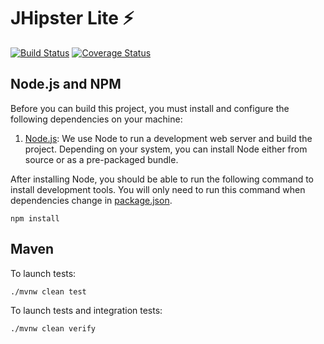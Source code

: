 # JHipster Lite ⚡

[![Build Status][github-actions-jhlite-image]][github-actions-url]
[![Coverage Status][codecov-image]][codecov-url]

## Node.js and NPM

Before you can build this project, you must install and configure the following dependencies on your machine:

1. [Node.js](https://nodejs.org/): We use Node to run a development web server and build the project.
   Depending on your system, you can install Node either from source or as a pre-packaged bundle.

After installing Node, you should be able to run the following command to install development tools.
You will only need to run this command when dependencies change in [package.json](package.json).

```
npm install
```

## Maven

To launch tests:

```
./mvnw clean test
```

To launch tests and integration tests:

```
./mvnw clean verify
```

[github-actions-jhlite-image]: https://github.com/pascalgrimaud/jhipster-lite/workflows/build/badge.svg
[github-actions-url]: https://github.com/pascalgrimaud/jhipster-lite/actions
[codecov-image]: https://codecov.io/gh/pascalgrimaud/jhipster-lite/branch/main/graph/badge.svg?token=TGYTFIF15C
[codecov-url]: https://codecov.io/gh/pascalgrimaud/jhipster-lite

<!-- jhipster-needle-readme -->
